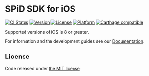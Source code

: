 SPiD SDK for iOS
================
[![CI Status](http://img.shields.io/travis/schibsted/SPiDSDK.svg?style=flat)](https://travis-ci.org/schibsted/SPiDSDK)
[![Version](https://img.shields.io/cocoapods/v/SPiDSDK.svg?style=flat)](http://cocoapods.org/pods/SPiDSDK)
[![License](https://img.shields.io/cocoapods/l/SPiDSDK.svg?style=flat)](http://cocoapods.org/pods/SPiDSDK)
[![Platform](https://img.shields.io/cocoapods/p/SPiDSDK.svg?style=flat)](http://cocoapods.org/pods/SPiDSDK)
[![Carthage compatible](https://img.shields.io/badge/Carthage-compatible-4BC51D.svg?style=flat)](https://github.com/Carthage/Carthage)

Supported versions of iOS is 8 or greater.

For information and the development guides see our [Documentation](http://schibsted.github.io/SPiDSDK "Documentation").

<h2>License</h2>
<p>Code released under <a href="https://github.com/schibsted/SPiDSDK/blob/master/LICENSE.md">the MIT license</a></p>
